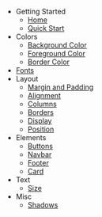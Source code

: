* Getting Started
  * [Home](/)
  * [Quick Start](/quick_start)
* Colors
  * [Background Color](/background_color)
  * [Foreground Color](/foreground_color)
  * [Border Color](/border_color)
* [Fonts](/fonts)
* Layout
  * [Margin and Padding](/margin_padding)
  * [Alignment](/alignment)
  * [Columns](/columns)
  * [Borders](/border)
  * [Display](/display)
  * [Position](/position)
* Elements
  * [Buttons](/buttons)
  * [Navbar](/navbar)
  * [Footer](/footer)
  * [Card](/card)
* Text
  * [Size](text_size)
* Misc
  * [Shadows](/shadow)

